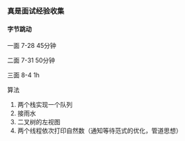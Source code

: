 ### 真是面试经验收集

#### 字节跳动

一面  7-28  45分钟

二面  7-31  50分钟

三面  8-4    1h

算法

1. 两个栈实现一个队列
2. 接雨水
3. 二叉树的左视图
4. 两个线程依次打印自然数（通知等待范式的优化，管道思想）